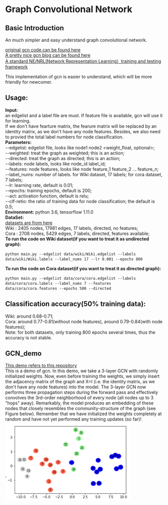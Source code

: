 # Graph Convolutional Network  
## Basic Introduction  
An much simpler and easy understand graph convolutional network.  

[original gcn code can be found here](https://github.com/tkipf/gcn)  
[A pretty nice gcn blog can be found here](https://tkipf.github.io/graph-convolutional-networks/)  
[A standard NE/NRL(Network Representation Learning）training and testing framework](https://github.com/thunlp/OpenNE)  

This implementation of gcn is easier to understand, which will be more friendly for newcomer.  

## Usage:  
**Input:**  
an edgelist and a label file are must. If feature file is available, gcn will use it for learning.  
If we don't have fearture matrix, the fearure matrix will be replaced by an identity matrix, as we don't have any node features. Besides, we also need to provied the total label numbers for node classification.  
**Parameters:**  
--edgelist: edgelist file, looks like node1 node2 <weight_float, optional>;  
--weighted: treat the graph as weighted; this is an action;  
--directed: treat the graph as directed; this is an action;  
--labels: node labels, looks like node_id label_id;  
--features: node features, looks like node feature_1 feature_2 ... feature_n;  
--label_nums: number of labels. for Wiki dataset, 17 labels; for cora dataset, 7 labels;  
--lr: learning rate, default is 0.01;  
--epochs: training epochs, default is 200;  
--act: activation function, default is relu;  
--clf-retio: the ratio of training data for node classification; the default is 0.5;   
**Environment:** python 3.6, tensorflow 1.11.0  
**DataSet:**  
[datasets are from here](https://github.com/thunlp/OpenNE)  
Wiki : 2405 nodes, 17981 edges, 17 labels, directed, no features;  
Cora : 2708 nodes, 5429 edges, 7 labels, directed, features available;  
**To run the code on Wiki dataset(if you want to treat it as undirected graph):**  
```
python main.py --edgelist data/wiki/Wiki.edgelist --labels data/wiki/Wiki.labels --label_nums 17 --lr 0.001 --epochs 800  
```  
**To run the code on Cora dataset(if you want to treat it as directed graph):**  
```
python main.py --edgelist data/cora/cora.edgelist --labels data/cora/cora.labels --label_nums 7 --features data/cora/cora.features --epochs 500 --directed   
```  
## Classification accuracy(50% training data):
Wiki: around 0.68-0.71;  
Cora: around 0.77-0.81(without node features), around 0.79-0.84(with node features);  
Note: for both datasets, only training 800 epochs several times, thus the accuracy is not stable.    

## GCN_demo  
[This demo refers to this repository](https://github.com/dbusbridge/gcn_tutorial)  
This is a demo of gcn. In this demo, we take a 3-layer GCN with randomly initialized weights. Now, even before training the weights, we simply insert the adjacency matrix of the graph and X=I (i.e. the identity matrix, as we don't have any node features) into the model. The 3-layer GCN now performs three propagation steps during the forward pass and effectively convolves the 3rd-order neighborhood of every node (all nodes up to 3 "hops" away). Remarkably, the model produces an embedding of these nodes that closely resembles the community-structure of the graph (see Figure below). Remember that we have initialized the weights completely at random and have not yet performed any training updates (so far)! 
<img src="https://github.com/cherisyu/gcn/blob/master/QQ20190101-170849%402x.png" width="400" height="250" alt="图片加载失败时，显示这段字"/>  

